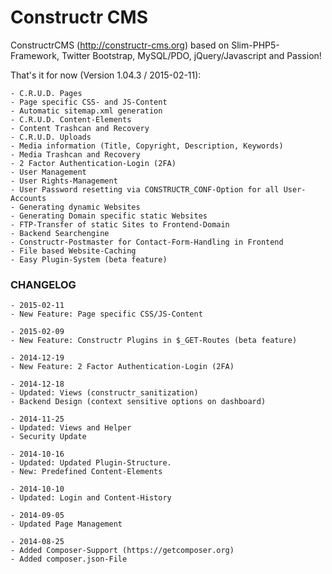 Constructr CMS
==============

ConstructrCMS (<a href="http://constructr-cms.org">http://constructr-cms.org</a>) based on Slim-PHP5-Framework, Twitter Bootstrap, MySQL/PDO, jQuery/Javascript and Passion!

That's it for now (Version 1.04.3 / 2015-02-11):

	- C.R.U.D. Pages
	- Page specific CSS- and JS-Content
	- Automatic sitemap.xml generation
	- C.R.U.D. Content-Elements
	- Content Trashcan and Recovery
	- C.R.U.D. Uploads
	- Media information (Title, Copyright, Description, Keywords)
	- Media Trashcan and Recovery
	- 2 Factor Authentication-Login (2FA)
	- User Management
	- User Rights-Management
	- User Password resetting via CONSTRUCTR_CONF-Option for all User-Accounts
	- Generating dynamic Websites
	- Generating Domain specific static Websites
	- FTP-Transfer of static Sites to Frontend-Domain
	- Backend Searchengine
	- Constructr-Postmaster for Contact-Form-Handling in Frontend
	- File based Website-Caching
	- Easy Plugin-System (beta feature)

### CHANGELOG

	- 2015-02-11
	- New Feature: Page specific CSS/JS-Content

	- 2015-02-09
	- New Feature: Constructr Plugins in $_GET-Routes (beta feature)

	- 2014-12-19
	- New Feature: 2 Factor Authentication-Login (2FA)

	- 2014-12-18
	- Updated: Views (constructr_sanitization)
	- Backend Design (context sensitive options on dashboard)

	- 2014-11-25
	- Updated: Views and Helper
	- Security Update

	- 2014-10-16
	- Updated: Updated Plugin-Structure.
	- New: Predefined Content-Elements

	- 2014-10-10
	- Updated: Login and Content-History

	- 2014-09-05 
	- Updated Page Management

	- 2014-08-25 
	- Added Composer-Support (https://getcomposer.org)
	- Added composer.json-File
